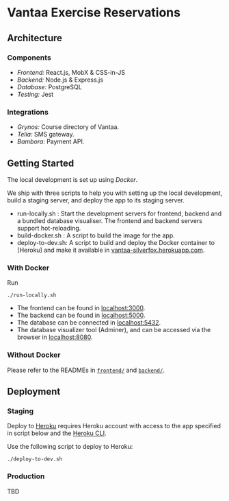 # Vantaa Exercise Reservations
## Architecture
### Components
*   *Frontend:* React.js, MobX & CSS-in-JS
*   *Backend:* Node.js & Express.js
*   *Database:* PostgreSQL
*   *Testing:* Jest

### Integrations
*   *Grynos:* Course directory of Vantaa.
*   *Telia:* SMS gateway.
*   *Bambora:* Payment API.

## Getting Started
The local development is set up using *Docker*.

We ship with three scripts to help you with setting up the local development, build a staging server, and deploy the app to its staging server.

*   run-locally.sh : Start the development servers for frontend, backend and a bundled database visualiser. The frontend and backend servers support hot-reloading.
*   build-docker.sh : A script to build the image for the app.
*   deploy-to-dev.sh: A script to build and deploy the Docker container to [Heroku] and make it available in [vantaa-silverfox.herokuapp.com](https://vantaa-silverfox.herokuapp.com).

### With Docker
Run
```
./run-locally.sh
```

*   The frontend can be found in [localhost:3000](localhost:3000).
*   The backend can be found in [localhost:5000](localhost:5000).
*   The database can be connected in [localhost:5432](localhost:5432).
*   The database visualizer tool (Adminer), and can be accessed via the browser in [localhost:8080](localhost:8080).

### Without Docker
Please refer to the READMEs in [`frontend/`](frontend/README.md) and [`backend/`](backend/README.md).  

## Deployment
### Staging
Deploy to [Heroku](https://www.heroku.com) requires Heroku account with access to the app specified in script below and the [Heroku CLI](https://devcenter.heroku.com/articles/heroku-cli).

Use the following script to deploy to Heroku:

```
./deploy-to-dev.sh
```

### Production
TBD